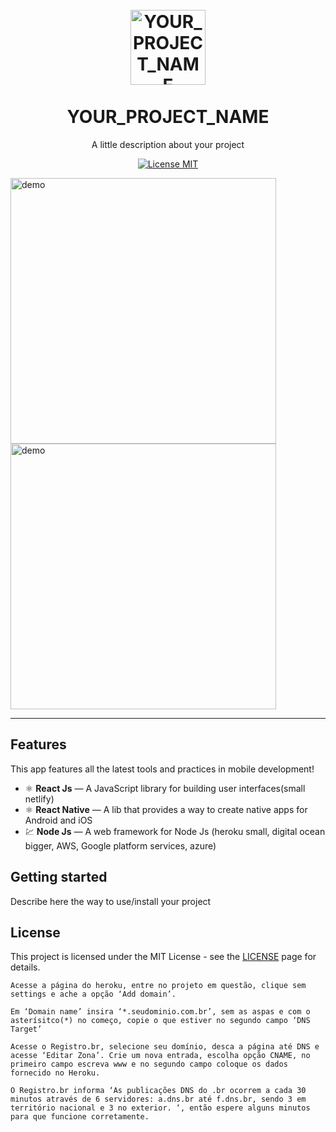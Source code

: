 
<h1 align="center">
<br>
  <img src="YOUR_LOGO_URL" alt="YOUR_PROJECT_NAME" width="120">
<br>
<br>
YOUR_PROJECT_NAME
</h1>

<p align="center">A little description about your project</p>

<p align="center">
  <a href="https://opensource.org/licenses/MIT">
    <img src="https://img.shields.io/badge/License-MIT-blue.svg" alt="License MIT">
  </a>
</p>

[//]: # (Add your gifs/images here:)
<div>
  <img src="IMAGE_1_URL" alt="demo" height="425">
  <img src="IMAGE_2_URL" alt="demo" height="425">
</div>

<hr />

## Features
[//]: # (Add the features of your project here:)
This app features all the latest tools and practices in mobile development!

- ⚛️ **React Js** — A JavaScript library for building user interfaces(small netlify)
- ⚛️ **React Native** — A lib that provides a way to create native apps for Android and iOS
- 💹 **Node Js** — A web framework for Node Js (heroku small, digital ocean bigger, AWS, Google platform services, azure)

## Getting started

Describe here the way to use/install your project


## License

This project is licensed under the MIT License - see the [LICENSE](https://opensource.org/licenses/MIT) page for details.


````
Acesse a página do heroku, entre no projeto em questão, clique sem settings e ache a opção ‘Add domain’.

Em ‘Domain name’ insira ‘*.seudominio.com.br’, sem as aspas e com o asterísitco(*) no começo, copie o que estiver no segundo campo ‘DNS Target’

Acesse o Registro.br, selecione seu domínio, desca a página até DNS e acesse ‘Editar Zona’. Crie um nova entrada, escolha opção CNAME, no primeiro campo escreva www e no segundo campo coloque os dados fornecido no Heroku.

O Registro.br informa ‘As publicações DNS do .br ocorrem a cada 30 minutos através de 6 servidores: a.dns.br até f.dns.br, sendo 3 em território nacional e 3 no exterior. ‘, então espere alguns minutos para que funcione corretamente.
